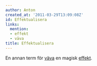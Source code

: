 ```yaml
---
author: Anton
created_at: '2011-03-29T13:09:08Z'
id: Effektualisera
links:
  mention:
  - effekt
  - väva
title: Effektualisera
---
```


En annan term för [väva] en magisk [effekt].

  [väva]: väva
  [effekt]: effekt
